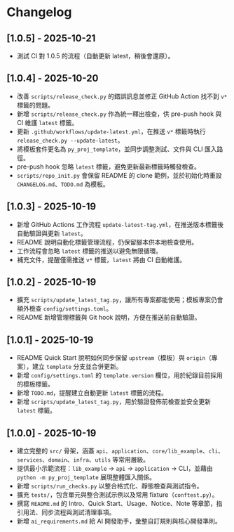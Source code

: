 # Changelog

## [1.0.5] - 2025-10-21
- 測試 CI 對 1.0.5 的流程（自動更新 latest，稍後會還原）。

## [1.0.4] - 2025-10-20

- 改善 `scripts/release_check.py` 的錯誤訊息並修正 GitHub Action 找不到 `v*` 標籤的問題。
- 新增 `scripts/release_check.py` 作為統一釋出檢查，供 pre-push hook 與 CI 維護 `latest` 標籤。
- 更新 `.github/workflows/update-latest.yml`，在推送 `v*` 標籤時執行 `release_check.py --update-latest`。
- 將模板套件更名為 `py_proj_template`，並同步調整測試、文件與 CLI 匯入路徑。
- pre-push hook 忽略 `latest` 標籤，避免更新最新標籤時觸發檢查。
- `scripts/repo_init.py` 會保留 README 的 clone 範例，並於初始化時重設 `CHANGELOG.md`、`TODO.md` 為模板。

## [1.0.3] - 2025-10-19

- 新增 GitHub Actions 工作流程 `update-latest-tag.yml`，在推送版本標籤後自動驗證與更新 `latest`。
- README 說明自動化標籤管理流程，仍保留腳本供本地檢查使用。
- 工作流程會忽略 `latest` 標籤的推送以避免無限循環。
- 補充文件，提醒僅需推送 `v*` 標籤，`latest` 將由 CI 自動維護。

## [1.0.2] - 2025-10-19

- 擴充 `scripts/update_latest_tag.py`，讓所有專案都能使用；模板專案仍會額外檢查 `config/settings.toml`。
- README 新增管理標籤與 Git hook 說明，方便在推送前自動驗證。

## [1.0.1] - 2025-10-19

- README Quick Start 說明如何同步保留 `upstream`（模板）與 `origin`（專案），建立 `template` 分支並合併更新。
- 新增 `config/settings.toml` 的 `template.version` 欄位，用於紀錄目前採用的模板標籤。
- 新增 `TODO.md`，提醒建立自動更新 `latest` 標籤的流程。
- 新增 `scripts/update_latest_tag.py`，用於驗證發佈前檢查並安全更新 `latest` 標籤。

## [1.0.0] - 2025-10-19

- 建立完整的 `src/` 骨架，涵蓋 `api`、`application`、`core/lib_example`、`cli`、`services`、`domain`、`infra`、`utils` 等常用層級。
- 提供最小示範流程：`lib_example` → `api` → `application` → CLI，並藉由 `python -m py_proj_template` 展現整體匯入關係。
- 新增 `scripts/run_checks.py` 以整合格式化、靜態檢查與測試指令。
- 擴充 `tests/`，包含單元與整合測試示例以及常用 fixture（`conftest.py`）。
- 撰寫 `README.md` 的 Intro、Quick Start、Usage、Notice、Note 等章節，指引用法、同步流程與測試清理事項。
- 新增 `ai_requirements.md` 給 AI 開發助手，彙整自訂規則與核心開發準則。



